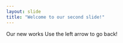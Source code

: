 ```yaml
---
layout: slide
title: "Welcome to our second slide!"
---
```

Our new works
Use the left arrow to go back!
